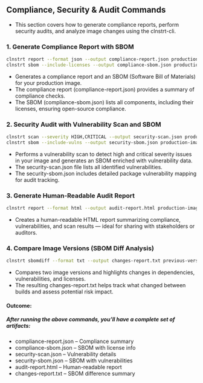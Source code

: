 ## Compliance, Security & Audit Commands

- This section covers how to generate compliance reports, perform security audits, and analyze image changes using the clnstrt-cli.

### 1. Generate Compliance Report with SBOM
```bash
clnstrt report --format json --output compliance-report.json production-image:latest
clnstrt sbom --include-licenses --output compliance-sbom.json production-image:latest
```

- Generates a compliance report and an SBOM (Software Bill of Materials) for your production image.
- The compliance report (compliance-report.json) provides a summary of compliance checks.
- The SBOM (compliance-sbom.json) lists all components, including their licenses, ensuring open-source compliance.

### 2. Security Audit with Vulnerability Scan and SBOM
```bash
clnstrt scan --severity HIGH,CRITICAL --output security-scan.json production-image:latest
clnstrt sbom --include-vulns --output security-sbom.json production-image:latest
```

- Performs a vulnerability scan to detect high and critical severity issues in your image and generates an SBOM enriched with vulnerability data.
- The security-scan.json file lists all identified vulnerabilities.
- The security-sbom.json includes detailed package vulnerability mapping for audit tracking.

### 3. Generate Human-Readable Audit Report
```bash
clnstrt report --format html --output audit-report.html production-image:latest
```

- Creates a human-readable HTML report summarizing compliance, vulnerabilities, and scan results — ideal for sharing with stakeholders or auditors.

### 4. Compare Image Versions (SBOM Diff Analysis)
```bash
clnstrt sbomdiff --format txt --output changes-report.txt previous-version:latest production-image:latest
```

- Compares two image versions and highlights changes in dependencies, vulnerabilities, and licenses.
- The resulting changes-report.txt helps track what changed between builds and assess potential risk impact.


#### Outcome:

##### After running the above commands, you’ll have a complete set of artifacts:
- compliance-report.json – Compliance summary
- compliance-sbom.json – SBOM with license info
- security-scan.json – Vulnerability details
- security-sbom.json – SBOM with vulnerabilities
- audit-report.html – Human-readable report
- changes-report.txt – SBOM difference summary